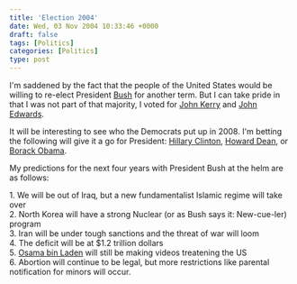 ```yaml
---
title: 'Election 2004'
date: Wed, 03 Nov 2004 10:33:46 +0000
draft: false
tags: [Politics]
categories: [Politics]
type: post
---
```


I'm saddened by the fact that the people of the United States would be willing to re-elect President [Bush](http://en.wikipedia.org/wiki/George_W_Bush) for another term. But I can take pride in that I was not part of that majority, I voted for [John Kerry](http://en.wikipedia.org/wiki/John_F_Kerry) and [John Edwards](http://en.wikipedia.org/wiki/John_edwards).

It will be interesting to see who the Democrats put up in 2008. I'm betting the following will give it a go for President: [Hillary Clinton](http://en.wikipedia.org/wiki/Hillary_Clinton), [Howard Dean](http://en.wikipedia.org/wiki/Howard_Dean), or [Borack Obama](http://en.wikipedia.org/wiki/Barack_Obama).

My predictions for the next four years with President Bush at the helm are as follows:

1\. We will be out of Iraq, but a new fundamentalist Islamic regime will take over  
2\. North Korea will have a strong Nuclear (or as Bush says it: New-cue-ler) program  
3\. Iran will be under tough sanctions and the threat of war will loom  
4\. The deficit will be at $1.2 trillion dollars  
5\. [Osama bin Laden](http://en.wikipedia.org/wiki/Osama_bin_laden) will still be making videos treatening the US  
6\. Abortion will continue to be legal, but more restrictions like parental notification for minors will occur.